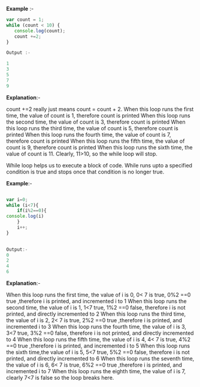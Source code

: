**Example** :-

```javascript
var count = 1;
while (count < 10) {
   console.log(count);
   count +=2;
}

Output :-

1
3
5
7
9

```

**Explanation**:-

count +=2 really just means count = count + 2.
When this loop runs the first time, the value of count is 1, therefore count is printed
When this loop runs the second time, the value of count is 3, therefore count is printed
When this loop runs the third time, the value of count is 5, therefore count is printed
When this loop runs the fourth time, the value of count is 7, therefore count is printed
When this loop runs the fifth time, the value of count is 9, therefore count is printed
When this loop runs the sixth time, the value of count is 11. Clearly, 11>10, so the while loop will stop.

While loop helps us to execute a block of code. While runs upto a specified condition is true and stops once that condition is no longer true.


**Example**:-

```javascript

var i=0;
while (i<7){
    if(i%2==0){
console.log(i)
    }
    i++;
}
 

Output:-
0
2
4
6

```


**Explanation**:-

When this loop runs the first time, the value of i is 0, 0< 7 is true, 0%2 ==0 true ,therefore i is printed, and incremented i to 1
When this loop runs the second time, the value of i is 1, 1<7 true, 1%2 ==0 false, therefore i is not printed, and directly incremented to 2
When this loop runs the third time, the value of i is 2, 2< 7 is true, 2%2 ==0 true ,therefore i is printed, and incremented i to 3
When this loop runs the fourth time, the value of i is 3, 3<7 true, 3%2 ==0 false, therefore i is not printed, and directly incremented to 4
When this loop runs the fifth time, the value of i is 4, 4< 7 is true, 4%2 ==0 true ,therefore i is printed, and incremented i to 5
When this loop runs the sixth time,the value of i is 5, 5<7 true, 5%2 ==0 false, therefore i is not printed, and directly incremented to 6
When this loop runs the seventh time, the value of i is 6, 6< 7 is true, 6%2 ==0 true ,therefore i is printed, and incremented i to 7
When this loop runs the eighth time, the value of i is 7, clearly 7<7 is false so the loop breaks here.
